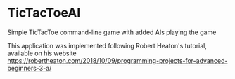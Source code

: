 # TicTacToeAI
Simple TicTacToe command-line game with added AIs playing the game

This application was implemented following Robert Heaton's tutorial, available on his website https://robertheaton.com/2018/10/09/programming-projects-for-advanced-beginners-3-a/
